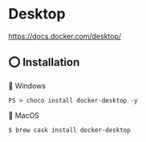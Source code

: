 # Desktop


https://docs.docker.com/desktop/

## :o: Installation

:pushpin: Windows

```
PS > choco install docker-desktop -y
```

:pushpin: MacOS

```
$ brew cask install docker-desktop
```
